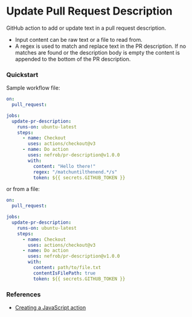 
# Update Pull Request Description

GitHub action to add or update text in a pull request description.  
- Input content can be raw text or a file to read from.
- A regex is used to match and replace text in the PR description. If no matches are found or the description body is empty the content is appended to the bottom of the PR description.

### Quickstart

Sample workflow file:

```yaml
on:
  pull_request:

jobs:
  update-pr-description:
    runs-on: ubuntu-latest
    steps:
      - name: Checkout
        uses: actions/checkout@v3
      - name: Do action
        uses: nefrob/pr-description@v1.0.0
        with:
          content: "Hello there!"
          regex: "/matchuntilthenend.*/s"
          token: ${{ secrets.GITHUB_TOKEN }}
```

or from a file:

```yaml
on:
  pull_request:

jobs:
  update-pr-description:
    runs-on: ubuntu-latest
    steps:
      - name: Checkout
        uses: actions/checkout@v3
      - name: Do action
        uses: nefrob/pr-description@v1.0.0
        with:
          content: path/to/file.txt
          contentIsFilePath: true
          token: ${{ secrets.GITHUB_TOKEN }}
```


### References

- [Creating a JavaScript action](https://docs.github.com/en/actions/creating-actions/creating-a-javascript-action)
